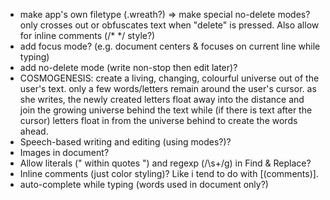 + make app's own filetype (.wreath?) => 
  make special no-delete modes? only crosses out or obfuscates text when 
  "delete" is pressed. Also allow for inline comments (/* */ style?) 
+ add focus mode? (e.g. document centers & focuses on current line while typing)
+ add no-delete mode (write non-stop then edit later)?
+ COSMOGENESIS: create a living, changing, colourful universe out of the user's
  text. only a few words/letters remain around the user's cursor. as she writes,
  the newly created letters float away into the distance and join the growing
  universe behind the text while (if there is text after the cursor) letters
  float in from the universe behind to create the words ahead.
+ Speech-based writing and editing (using modes?)?
+ Images in document?
+ Allow literals (" within quotes ") and regexp (/\s+/g) in Find & Replace?
+ Inline comments (just color styling)? Like i tend to do with [(comments)].
+ auto-complete while typing (words used in document only?)
